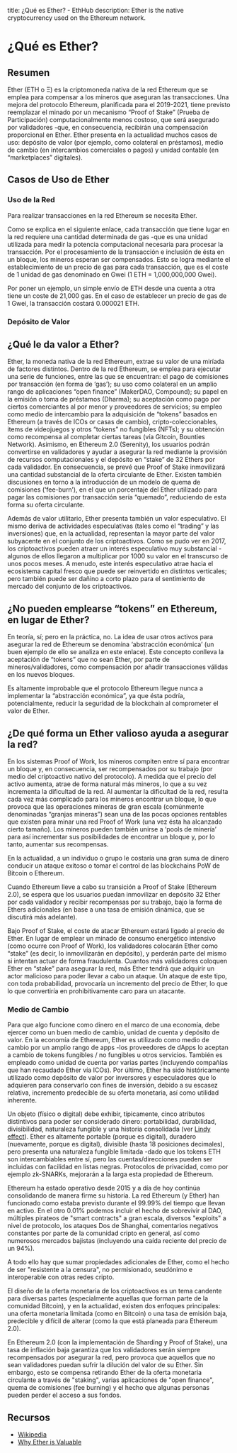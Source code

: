 title: ¿Qué es Ether? - EthHub
description: Ether is the native cryptocurrency used on the Ethereum network.

# ¿Qué es Ether?

## Resumen

Ether (ETH o Ξ) es la criptomoneda nativa de la red Ethereum que se emplea para compensar a los mineros que aseguran las transacciones. Una mejora del protocolo Ethereum, planificada para el 2019-2021, tiene previsto reemplazar el minado por un mecanismo “Proof of Stake” (Prueba de Participación) computacionalmente menos costoso, que será asegurado por validadores -que, en consecuencia, recibirán una compensación proporcional en Ether. Ether presenta en la actualidad muchos casos de uso: depósito de valor (por ejemplo, como colateral en préstamos), medio de cambio (en intercambios comerciales o pagos) y unidad contable (en “marketplaces” digitales).

## Casos de Uso de Ether

### Uso de la Red

Para realizar transacciones en la red Ethereum se necesita Ether.

Como se explica en el siguiente enlace, cada transacción que tiene lugar en la red requiere una cantidad determinada de gas -que es una unidad utilizada para medir la potencia computacional necesaria para procesar la transacción. Por el procesamiento de la transacción e inclusión de ésta en un bloque, los mineros esperan ser compensados. Esto se logra mediante el establecimiento de un precio de gas para cada transacción, que es el coste de 1 unidad de gas denominado en Gwei (1 ETH = 1,000,000,000 Gwei).

Por poner un ejemplo, un simple envío de ETH desde una cuenta a otra tiene un coste de 21,000 gas. En el caso de establecer un precio de gas de 1 Gwei, la transacción costará 0.000021 ETH.

### Depósito de Valor

## ¿Qué le da valor a Ether?
Ether, la moneda nativa de la red Ethereum, extrae su valor de una miríada de factores distintos. Dentro de la red Ethereum, se emplea para ejecutar una serie de funciones, entre las que se encuentran: el pago de comisiones por transacción (en forma de ‘gas’); su uso como colateral en un amplio rango de aplicaciones “open finance” (MakerDAO, Compound); su papel en la emisión o toma de préstamos (Dharma); su aceptación como pago por ciertos comerciantes al por menor y proveedores de servicios; su empleo como medio de intercambio para la adquisición de “tokens” basados en Ethereum (a través de ICOs or casas de cambio), cripto-coleccionables, items de videojuegos y otros “tokens” no fungibles (NFTs); y su obtención como recompensa al completar ciertas tareas (vía Gitcoin, Bounties Network). Asimismo, en Ethereum 2.0 (Serenity), los usuarios podrán convertirse en validadores y ayudar a asegurar la red mediante la provisión de recursos computacionales y el depósito en “stake” de 32 Ethers por cada validador. En consecuencia, se prevé que Proof of Stake inmovilizará una cantidad substancial de la oferta circulante de Ether. Existen también discusiones en torno a la introducción de un modelo de quema de comisiones (‘fee-burn’), en el que un porcentaje del Ether utilizado para pagar las comisiones por transacción sería “quemado”, reduciendo de esta forma su oferta circulante.

Además de valor utilitario, Ether presenta también un valor especulativo. El mismo deriva de actividades especulativas (tales como el “trading” y las inversiones) que, en la actualidad, representan la mayor parte del valor subyacente en el conjunto de los criptoactivos. Como se pudo ver en 2017, los criptoactivos pueden atraer un interés especulativo muy substancial -algunos de ellos llegaron a multiplicar por 1000 su valor en el transcurso de unos pocos meses. A menudo, este interés especulativo atrae hacia el ecosistema capital fresco que puede ser reinvertido en distintos verticales; pero también puede ser dañino a corto plazo para el sentimiento de mercado del conjunto de los criptoactivos.

## ¿No pueden emplearse “tokens” en Ethereum, en lugar de Ether?
En teoría, sí; pero en la práctica, no. La idea de usar otros activos para asegurar la red de Ethereum se denomina ‘abstracción económica’ (un buen ejemplo de ello se analiza en este enlace). Este concepto conlleva la aceptación de “tokens” que no sean Ether, por parte de mineros/validadores, como compensación por añadir transacciones válidas en los nuevos bloques.

Es altamente improbable que el protocolo Ethereum llegue nunca a implementar la “abstracción económica”, ya que ésta podría, potencialmente, reducir la seguridad de la blockchain al comprometer el valor de Ether.

## ¿De qué forma un Ether valioso ayuda a asegurar la red?
En los sistemas Proof of Work, los mineros compiten entre sí para encontrar un bloque y, en consecuencia, ser recompensados por su trabajo (por medio del criptoactivo nativo del protocolo). A medida que el precio del activo aumenta, atrae de forma natural más mineros, lo que a su vez incrementa la dificultad de la red. Al aumentar la dificultad de la red, resulta cada vez más complicado para los mineros encontrar un bloque, lo que provoca que las operaciones mineras de gran escala (comúnmente denominadas “granjas mineras”) sean una de las pocas opciones rentables que existen para minar una red Proof of Work (una vez ésta ha alcanzado cierto tamaño). Los mineros pueden también unirse a ‘pools de minería’ para así incrementar sus posibilidades de encontrar un bloque y, por lo tanto, aumentar sus recompensas.

En la actualidad, a un individuo o grupo le costaría una gran suma de dinero conducir un ataque exitoso o tomar el control de las blockchains PoW de Bitcoin o Ethereum.

Cuando Ethereum lleve a cabo su transición a Proof of Stake (Ethereum 2.0), se espera que los usuarios puedan inmovilizar en depósito 32 Ether por cada validador y recibir recompensas por su trabajo, bajo la forma de Ethers adicionales (en base a una tasa de emisión dinámica, que se discutirá más adelante).

Bajo Proof of Stake, el coste de atacar Ethereum estará ligado al precio de Ether. En lugar de emplear un minado de consumo energético intensivo (como ocurre con Proof of Work), los validadores colocarán Ether como “stake” (es decir, lo inmovilizarán en depósito), y perderán parte del mismo si intentan actuar de forma fraudulenta. Cuantos más validadores coloquen Ether en “stake” para asegurar la red, más Ether tendrá que adquirir un actor malicioso para poder llevar a cabo un ataque. Un ataque de este tipo, con toda probabilidad, provocaría un incremento del precio de Ether, lo que lo que convertiría en prohibitivamente caro para un atacante.

### Medio de Cambio

Para que algo funcione como dinero en el marco de una economía, debe ejercer como un buen medio de cambio, unidad de cuenta y depósito de valor. En la economía de Ethereum, Ether es utilizado como medio de cambio por un amplio rango de apps -los proveedores de dApps lo aceptan a cambio de tokens fungibles / no fungibles u otros servicios. También es empleado como unidad de cuenta por varias partes \(incluyendo compañías que han recaudado Ether vía ICOs\). Por último, Ether ha sido históricamente utilizado como depósito de valor por inversores y especuladores que lo adquieren para conservarlo con fines de inversión, debido a su escasez relativa, incremento predecible de su oferta monetaria, así como utilidad inherente.

Un objeto \(físico o digital\) debe exhibir, típicamente, cinco atributos distintivos para poder ser considerado dinero: portabilidad, durabilidad, divisibilidad, naturaleza fungible y una historia consolidada \(ver [Lindy effect](https://en.wikipedia.org/wiki/Lindy_effect)\). Ether es altamente portable \(porque es digital\), duradero \(nuevamente, porque es digital\), divisible \(hasta 18 posiciones decimales\), pero presenta una naturaleza fungible limitada -dado que los tokens ETH son intercambiables entre sí, pero las cuentas/direcciones pueden ser incluidas con facilidad en listas negras. Protocolos de privacidad, como por ejemplo zk-SNARKs, mejorarán a la larga esta propiedad de Ethereum.

Ethereum ha estado operativo desde 2015 y a día de hoy continúa consolidando de manera firme su historia. La red Ethereum \(y Ether\) han funcionado como estaba previsto durante el 99.99% del tiempo que llevan en activo. En el otro 0.01% podemos incluir el hecho de sobrevivir al DAO, múltiples pirateos de "smart contracts" a gran escala, diversos "exploits" a nivel de protocolo, los ataques Dos de Shanghai, comentarios negativos constantes por parte de la comunidad cripto en general, así como numerosos mercados bajistas \(incluyendo una caída reciente del precio de un 94%\).

A todo ello hay que sumar propiedades adicionales de Ether, como el hecho de ser "resistente a la censura", no permisionado, seudónimo e interoperable con otras redes cripto.

El diseño de la oferta monetaria de los criptoactivos es un tema candente para diversas partes \(especialmente aquellas que forman parte de la comunidad Bitcoin\), y en la actualidad, existen dos enfoques principales: una oferta monetaria limitada \(como en Bitcoin\) o una tasa de emisión baja, predecible y difícil de alterar \(como la que está planeada para Ethereum 2.0\).

En Ethereum 2.0 \(con la implementación de Sharding y Proof of Stake\), una tasa de inflación baja garantiza que los validadores serán siempre recompensados por asegurar la red, pero provoca que aquellos que no sean validadores puedan sufrir la dilución del valor de su Ether. Sin embargo, esto se compensa retirando Ether de la oferta monetaria circulante a través de "staking", varias aplicaciones de "open finance", quema de comisiones (fee burning) y el hecho que algunas personas pueden perder el acceso a sus fondos.

## Recursos

* [Wikipedia](https://en.wikipedia.org/wiki/Ether)
* [Why Ether is Valuable](https://medium.com/ethhub/why-ether-is-valuable-2b4e39e01eb3)

